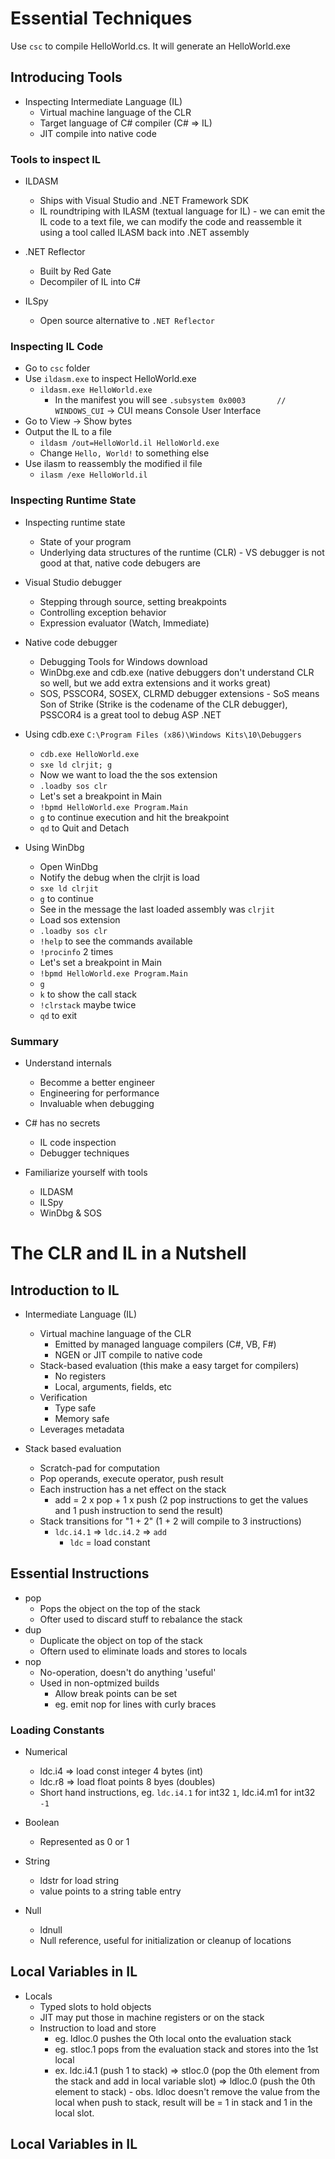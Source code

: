 # Essential Techniques

Use `csc` to compile HelloWorld.cs. It will generate an HelloWorld.exe

## Introducing Tools

- Inspecting Intermediate Language  (IL)
    - Virtual machine language of the CLR
    - Target language of C# compiler (C# => IL)
    - JIT compile into native code

### Tools to inspect IL
    
- ILDASM
    - Ships with Visual Studio and .NET Framework SDK
    - IL roundtriping with ILASM (textual language for IL) - we can emit the IL code to a text file, we can modify the code and reassemble it using a tool called ILASM back into .NET assembly

- .NET Reflector
    - Built by Red Gate
    - Decompiler of IL into C#

- ILSpy
    - Open source alternative to `.NET Reflector`

### Inspecting IL Code

- Go to `csc` folder
- Use `ildasm.exe` to inspect HelloWorld.exe 
    - `ildasm.exe HelloWorld.exe` 
        - In the manifest you will see `.subsystem 0x0003       // WINDOWS_CUI` -> CUI means Console User Interface
- Go to View -> Show bytes
- Output the IL to a file
    - `ildasm /out=HelloWorld.il HelloWorld.exe`
    - Change `Hello, World!` to something else
- Use ilasm to reassembly the modified il file
    - `ilasm /exe HelloWorld.il`

### Inspecting Runtime State

- Inspecting runtime state
    - State of your program
    - Underlying data structures of the runtime (CLR) - VS debugger is not good at that, native code debugers are

- Visual Studio debugger
    - Stepping through source, setting breakpoints
    - Controlling exception behavior
    - Expression evaluator (Watch, Immediate)

- Native code debugger
    - Debugging Tools for Windows download
    - WinDbg.exe and cdb.exe (native debuggers don't understand CLR so well, but we add extra extensions and it works great)
    - SOS, PSSCOR4, SOSEX, CLRMD debugger extensions - SoS means Son of Strike (Strike is the codename of the CLR debugger), PSSCOR4 is a great tool to debug ASP .NET

- Using cdb.exe `C:\Program Files (x86)\Windows Kits\10\Debuggers`
    - `cdb.exe HelloWorld.exe`
    - `sxe ld clrjit; g`
    - Now we want to load the the sos extension
    - `.loadby sos clr`
    - Let's set a breakpoint in Main
    - `!bpmd HelloWorld.exe Program.Main`
    - `g` to continue execution and hit the breakpoint
    - `qd` to Quit and Detach

- Using WinDbg
    - Open WinDbg
    - Notify the debug when the clrjit is load
    - `sxe ld clrjit`
    - `g` to continue
    - See in the message the last loaded assembly was `clrjit`
    - Load sos extension
    - `.loadby sos clr`
    - `!help` to see the commands available
    - `!procinfo` 2 times
    - Let's set a breakpoint in Main
    - `!bpmd HelloWorld.exe Program.Main`
    - `g`
    - `k` to show the call stack
    - `!clrstack` maybe twice
    - `qd` to exit

### Summary

- Understand internals
    - Becomme a better engineer
    - Engineering for performance
    - Invaluable when debugging

- C# has no secrets
    - IL code inspection
    - Debugger techniques

- Familiarize yourself with tools
    - ILDASM
    - ILSpy
    - WinDbg & SOS


# The CLR and IL in a Nutshell

## Introduction to IL

- Intermediate Language (IL)
    - Virtual machine language of the CLR
        - Emitted by managed language compilers (C#, VB, F#)
        - NGEN or JIT compile to native code
    - Stack-based evaluation (this make a easy target for compilers)
        - No registers
        - Local, arguments, fields, etc
    - Verification
        - Type safe
        - Memory safe
    - Leverages metadata


- Stack based evaluation
    - Scratch-pad for computation
    - Pop operands, execute operator, push result
    - Each instruction has a net effect on the stack
        - add = 2 x pop + 1 x push (2 pop instructions to get the values and 1 push instruction to send the result)
    - Stack transitions for "1 + 2" (1 + 2 will compile to 3 instructions)
        - `ldc.i4.1` => `ldc.i4.2` => `add`
            - `ldc` = load constant

## Essential Instructions

- pop
    - Pops the object on the top of the stack
    - Ofter used to discard stuff to rebalance the stack
- dup 
    - Duplicate the object on top of the stack
    - Oftern used to eliminate loads and stores to locals
- nop
    - No-operation, doesn't do anything 'useful'
    - Used in non-optmized builds
        - Allow break points can be set
        - eg. emit nop for lines with curly braces


### Loading Constants

- Numerical
    - ldc.i4 => load const integer 4 bytes (int)
    - ldc.r8 => load float points 8 byes (doubles)
    - Short hand instructions, eg. `ldc.i4.1` for int32 `1`, ldc.i4.m1 for int32 `-1`

- Boolean
    - Represented as 0 or 1

- String
    - ldstr for load string
    - value points to a string table entry

- Null
    - ldnull
    - Null reference, useful for initialization or cleanup of locations


## Local Variables in IL

- Locals
    - Typed slots to hold objects
    - JIT may put those in machine registers or on the stack
    - Instruction to load and store
        - eg. ldloc.0 pushes the Oth local onto the evaluation stack
        - eg. stloc.1 pops from the evaluation stack and stores into the 1st local
        - ex. ldc.i4.1 (push 1 to stack) => stloc.0 (pop the 0th element from the stack and add in local variable slot) => ldloc.0 (push the 0th element to stack) - obs. ldloc doesn't remove the value from the local when push to stack, result will be = 1 in stack and 1 in the local slot.

## Local Variables in IL